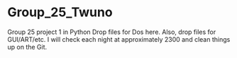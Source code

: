# Group_25_Twuno
Group 25 project 1 in Python
Drop files for Dos here. 
Also, drop files for GUI/ART/etc.
I will check each night at approximately 2300 and clean things up on the Git.
